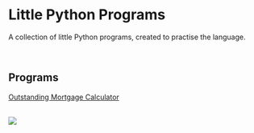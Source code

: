 # Little Python Programs

A collection of little Python programs, created to practise the language.

<br>

## Programs

[Outstanding Mortgage Calculator](https://github.com/milliedavidson/LittlePythonPrograms/blob/main/OutstandingMortgageCalculator.py)

<br>

<img src ="https://media.giphy.com/media/3oKIPnAiaMCws8nOsE/giphy.gif"/>